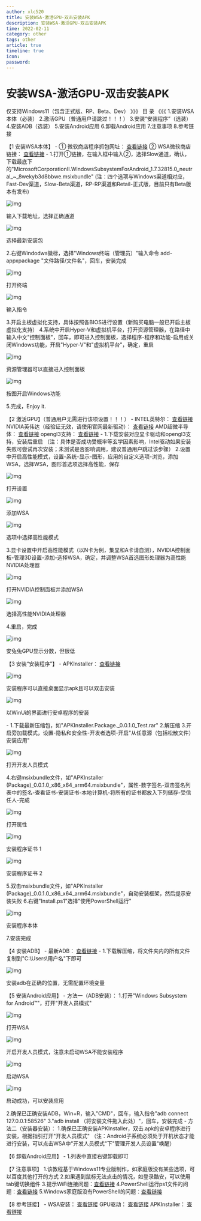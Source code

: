 ```yaml
---
author: xlc520
title: 安装WSA-激活GPU-双击安装APK
description: 安装WSA-激活GPU-双击安装APK
time: 2022-02-11
category: other
tags: other
article: true
timeline: true
icon: 
password: 
---
```

# 安装WSA-激活GPU-双击安装APK

仅支持Windows11（包含正式版、RP、Beta、Dev）
》》》 目 录 《《《
1.安装WSA本体（必装）
2.激活GPU（普通用户请跳过！！！）
3.安装“安装程序”（选装）
4.安装ADB（选装）
5.安装Android应用
6.卸载Android应用
7.注意事项
8.参考链接

【1 安装WSA本体】
\-
① 微软商店程序抓包网址： [查看链接](https://store.rg-adguard.net/)
② WSA微软商店链接： [查看链接](https://www.microsoft.com/store/productId/9P3395VX91NR)
\-
1.打开①链接，在输入框中输入②，选择Slow通道，确认，下载最底下的"MicrosoftCorporationII.WindowsSubsystemForAndroid_1.7.32815.0_neutral_~_8wekyb3d8bbwe.msixbundle"
(注：四个选项与Windows渠道相对应，Fast-Dev渠道，Slow-Beta渠道，RP-RP渠道和Retail-正式版，目前只有Beta版本有发布)

![img](https://cdn.jsdelivr.net/gh/xlc520/MyImage/MdImg/538951_b9fb4b26_4742_3909@854x219.png.m.jpg)

输入下载地址，选择正确通道

![img](https://cdn.jsdelivr.net/gh/xlc520/MyImage/MdImg/538951_6e58f04a_4742_3911@1234x333.png.m.jpg)

选择最新安装包

2.右键Windodws徽标，选择"Windows终端（管理员）"输入命令 add-appxpackage "文件路径/文件名"，回车，安装完成

![img](https://cdn.jsdelivr.net/gh/xlc520/MyImage/MdImg/538951_d413f6bb_4742_3913@834x644.png.m.jpg)

打开终端

![img](https://cdn.jsdelivr.net/gh/xlc520/MyImage/MdImg/538951_6907ae9d_4742_3915@1129x631.png.m.jpg)

输入指令

3.开启主板虚拟化支持，具体按照各BIOS进行设置（新购买电脑一般已开启主板虚拟化支持）
4.系统中开启Hyper-V和虚拟机平台，打开资源管理器，在路径中输入中文"控制面板"，回车，即可进入控制面板，选择程序-程序和功能-启用或关闭Windows功能，开启"Hyper-V"和"虚拟机平台"，确定，重启

![img](https://cdn.jsdelivr.net/gh/xlc520/MyImage/MdImg/538951_fac9b857_1334_2244@1499x962.png.m.jpg)

资源管理器可以直接进入控制面板

![img](https://cdn.jsdelivr.net/gh/xlc520/MyImage/MdImg/538951_c335fb7e_1334_2246@1499x962.png.m.jpg)

按图开启Windows功能

5.完成，Enjoy it.

【2 激活GPU】（普通用户无需进行该项设置！！！）
\-
INTEL英特尔：
[查看链接](https://www.intel.com/content/www/us/en/download/19344/intel-graphics-windows-10-windows-11-dch-drivers.html)
NVIDIA英伟达（经验证无效，请使用官网最新驱动）：
[查看链接](https://developer.nvidia.com/cuda/wsl/download)
AMD超微半导体：
[查看链接](https://www.amd.com/en/support/kb/release-notes/rn-rad-win-wsl-support)
opengl3支持：
[查看链接](https://www.microsoft.com/store/productId/9NQPSL29BFFF)
\-
1.下载安装对应显卡驱动和opengl3支持，安装后重启
（注：具体是否成功受概率等玄学因素影响，Intel驱动如果安装失败可尝试再次安装；未测试是否影响调用，建议普通用户跳过该步骤）
2.设置中开启高性能模式，设置-系统-显示-图形，应用的自定义选项-浏览，添加WSA，选择WSA，图形首选项选择高性能，保存

![img](https://cdn.jsdelivr.net/gh/xlc520/MyImage/MdImg/538951_7b0d9d68_3027_155@1775x1115.png.m.jpg)

打开设置

![img](https://cdn.jsdelivr.net/gh/xlc520/MyImage/MdImg/538951_d40bb361_3027_1552@1775x1115.png.m.jpg)

添加WSA

![img](https://cdn.jsdelivr.net/gh/xlc520/MyImage/MdImg/538951_6185d916_3027_1554@1775x1115.png.m.jpg)

选项中选择高性能模式

3.显卡设置中开启高性能模式（以N卡为例，集显和A卡请自测），NVIDIA控制面板-管理3D设置-添加-选择WSA，确定，并调整WSA首选图形处理器为高性能NVIDIA处理器

![img](https://cdn.jsdelivr.net/gh/xlc520/MyImage/MdImg/538951_1a2bee58_3028_9618@974x1199.png.m.jpg)

打开NVIDIA控制面板并添加WSA

![img](https://cdn.jsdelivr.net/gh/xlc520/MyImage/MdImg/538951_c9c477e5_3028_9619@974x718.png.m.jpg)

选择高性能NVIDIA处理器

4.重启，完成

![img](https://cdn.jsdelivr.net/gh/xlc520/MyImage/MdImg/538951_451e5133_3028_9621@503x909.png.m.jpg)

安兔兔GPU显示分数，但很低

【3 安装“安装程序”】
\-
APKInstaller： [查看链接](https://github.com/Paving-Base/APK-Installer/releases)

![img](https://cdn.jsdelivr.net/gh/xlc520/MyImage/MdImg/538951_b0236f41_4742_3917@835x388.png.m.jpg)

安装程序可以直接桌面显示apk且可以双击安装

![img](https://cdn.jsdelivr.net/gh/xlc520/MyImage/MdImg/538951_76800999_4742_3919@636x405.png.m.jpg)

以WinUi的界面进行安卓程序的安装

\-
1.下载最新压缩包，如"APKInstaller.Package._0.0.1.0_Test.rar"
2.解压缩
3.开启旁加载模式，设置-隐私和安全性-开发者选项-开启"从任意源（包括松散文件）安装应用"

![img](https://cdn.jsdelivr.net/gh/xlc520/MyImage/MdImg/538951_3f879f05_4742_392@1775x1115.png.m.jpg)

打开开发人员模式

4.右键msixbundle文件，如"APKInstaller (Package)_0.0.1.0_x86_x64_arm64.msixbundle"，属性-数字签名-双击签名列表中的签名-查看证书-安装证书-本地计算机-将所有的证书都放入下列储存-受信任人-完成

![img](https://cdn.jsdelivr.net/gh/xlc520/MyImage/MdImg/538951_e89acd6b_6561_4202@1352x952.png.m.jpg)

打开属性

![img](https://cdn.jsdelivr.net/gh/xlc520/MyImage/MdImg/538951_ef4554ea_4742_3922@2091x745.png.m.jpg)

安装程序证书 1

![img](https://cdn.jsdelivr.net/gh/xlc520/MyImage/MdImg/538951_bef29485_4742_3924@1072x746.png.m.jpg)

安装程序证书 2

5.双击msixbundle文件，如"APKInstaller (Package)_0.0.1.0_x86_x64_arm64.msixbundle"，自动安装框架，然后提示安装失败
6.右键"Install.ps1"选择"使用PowerShell运行"

![img](https://cdn.jsdelivr.net/gh/xlc520/MyImage/MdImg/538951_ee8ded6d_4746_3735@1352x952.png.m.jpg)

安装程序本体

7.安装完成

【4 安装ADB】
\-
最新ADB： [查看链接](https://dl.google.com/android/repository/platform-tools-latest-windows.zip)
\-
1.下载解压缩，将文件夹内的所有文件复制到"C:\Users\用户名"下即可

![img](https://cdn.jsdelivr.net/gh/xlc520/MyImage/MdImg/538951_772f1dd4_4746_3737@1365x957.png.m.jpg)

安装adb在正确的位置，无需配置环境变量

【5 安装Android应用】
\-
方法一（ADB安装）：
1.打开"Windows Subsystem for Android™"，打开"开发人员模式"

![img](https://cdn.jsdelivr.net/gh/xlc520/MyImage/MdImg/538951_43576668_4746_3739@1003x813.png.m.jpg)

打开WSA

![img](https://cdn.jsdelivr.net/gh/xlc520/MyImage/MdImg/538951_2a149b56_4746_374@1200x932.png.m.jpg)

开启开发人员模式，注意未启动WSA不能安装程序

![img](https://cdn.jsdelivr.net/gh/xlc520/MyImage/MdImg/538951_9f6776e4_4746_3742@636x388.png.m.jpg)

启动WSA

![img](https://cdn.jsdelivr.net/gh/xlc520/MyImage/MdImg/538951_ffb679db_4746_3744@1200x932.png.m.jpg)

启动成功，可以安装应用

2.确保已正确安装ADB，Win+R，输入"CMD"，回车，输入指令"adb connect 127.0.0.1:58526"
3."adb install （将安装文件拖入此处）"，回车，安装完成
\-
方法二（安装器安装）：
1.确保已正确安装APKInstaller，双击.apk的安卓程序进行安装，根据指引打开"开发人员模式"
（注：Android子系统必须处于开机状态才能进行安装，可以点击WSA中"开发人员模式"下"管理开发人员设置"唤醒）

【6 卸载Android应用】
\-
1.列表中直接右键卸载即可

【7 注意事项】
1.该教程基于Windows11专业版制作，如家庭版没有某些选项，可以百度其他打开的方式
2.如果遇到鼠标无法点击的情况，如登录酷安，可以使用tab键切换组件
3.提示WiFi连接问题：[查看链接](https://www.uso.cn/post/view/47990)
4.PowerShell运行ps1文件的问题：[查看链接](https://m.jb51.net/os/win10/728455.html)
5.Windows家庭版没有PowerShell的问题：[查看链接](https://blog.csdn.net/houmenghu/article/details/103876847)

【8 参考链接】
\-
WSA安装： [查看链接](https://www.coolapk.com/feed/30833815?shareKey=NGRjZTFhMjYxNTQ2NjE3MmNmMmU~&shareUid=538951&shareFrom=com.coolapk.market_11.4.3)
GPU驱动： [查看链接](https://www.coolapk.com/feed/30854918?shareKey=Y2ZiMjNmN2E4NWM2NjE3MmNmMmU~&shareUid=538951&shareFrom=com.coolapk.market_11.4.3)
APKInstaller： [查看链接](https://www.coolapk.com/feed/30857122?shareKey=OTAzN2JmMDBmZTg3NjE3MmNmMDM~&shareUid=538951&shareFrom=com.coolapk.market_11.4.3)